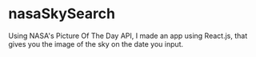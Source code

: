 # nasaSkySearch
Using NASA's Picture Of The Day API, I made an app using React.js, that gives you the image of the sky on the date you input.
